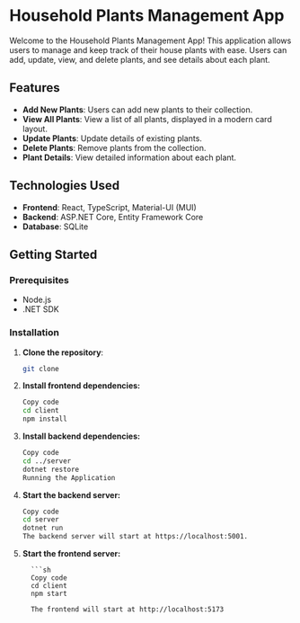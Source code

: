 # Household Plants Management App

Welcome to the Household Plants Management App! This application allows users to manage and keep track of their house plants with ease. Users can add, update, view, and delete plants, and see details about each plant.

## Features

- **Add New Plants**: Users can add new plants to their collection.
- **View All Plants**: View a list of all plants, displayed in a modern card layout.
- **Update Plants**: Update details of existing plants.
- **Delete Plants**: Remove plants from the collection.
- **Plant Details**: View detailed information about each plant.

## Technologies Used

- **Frontend**: React, TypeScript, Material-UI (MUI)
- **Backend**: ASP.NET Core, Entity Framework Core
- **Database**: SQLite

## Getting Started

### Prerequisites

- Node.js
- .NET SDK

### Installation

1. **Clone the repository**:

   ```sh
   git clone 

2. **Install frontend dependencies:**

      ```sh
      Copy code
      cd client
      npm install


3. **Install backend dependencies:**

      ```sh
      Copy code
      cd ../server
      dotnet restore
      Running the Application


4. **Start the backend server:**

      ```sh
      Copy code
      cd server
      dotnet run
      The backend server will start at https://localhost:5001.

5. **Start the frontend server:**

         ```sh
         Copy code
         cd client
         npm start

         The frontend will start at http://localhost:5173